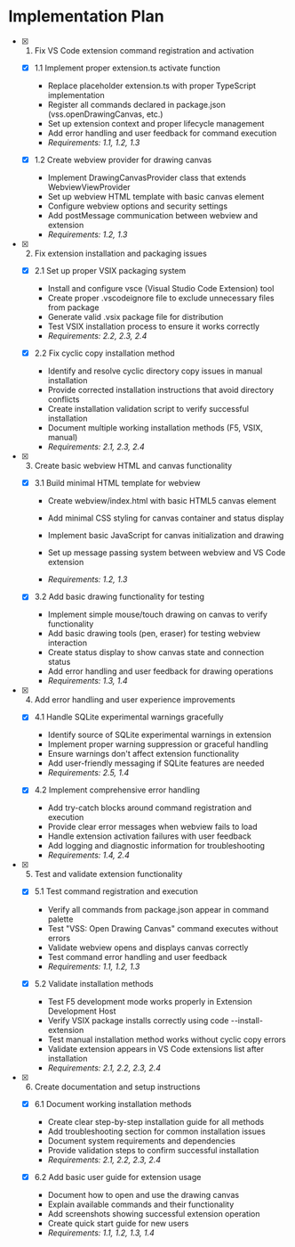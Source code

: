 # Implementation Plan

- [x] 1. Fix VS Code extension command registration and activation

  - [x] 1.1 Implement proper extension.ts activate function

    - Replace placeholder extension.ts with proper TypeScript implementation
    - Register all commands declared in package.json (vss.openDrawingCanvas, etc.)
    - Set up extension context and proper lifecycle management
    - Add error handling and user feedback for command execution
    - _Requirements: 1.1, 1.2, 1.3_

  - [x] 1.2 Create webview provider for drawing canvas

    - Implement DrawingCanvasProvider class that extends WebviewViewProvider
    - Set up webview HTML template with basic canvas element
    - Configure webview options and security settings
    - Add postMessage communication between webview and extension
    - _Requirements: 1.2, 1.3_

- [x] 2. Fix extension installation and packaging issues

  - [x] 2.1 Set up proper VSIX packaging system

    - Install and configure vsce (Visual Studio Code Extension) tool
    - Create proper .vscodeignore file to exclude unnecessary files from package
    - Generate valid .vsix package file for distribution
    - Test VSIX installation process to ensure it works correctly
    - _Requirements: 2.2, 2.3, 2.4_

  - [x] 2.2 Fix cyclic copy installation method

    - Identify and resolve cyclic directory copy issues in manual installation
    - Provide corrected installation instructions that avoid directory conflicts
    - Create installation validation script to verify successful installation
    - Document multiple working installation methods (F5, VSIX, manual)
    - _Requirements: 2.1, 2.3, 2.4_

- [x] 3. Create basic webview HTML and canvas functionality

  - [x] 3.1 Build minimal HTML template for webview

    - Create webview/index.html with basic HTML5 canvas element
    - Add minimal CSS styling for canvas container and status display
    - Implement basic JavaScript for canvas initialization and drawing
    - Set up message passing system between webview and VS Code extension

    - _Requirements: 1.2, 1.3_

  - [x] 3.2 Add basic drawing functionality for testing

    - Implement simple mouse/touch drawing on canvas to verify functionality
    - Add basic drawing tools (pen, eraser) for testing webview interaction
    - Create status display to show canvas state and connection status
    - Add error handling and user feedback for drawing operations
    - _Requirements: 1.3, 1.4_

- [x] 4. Add error handling and user experience improvements

  - [x] 4.1 Handle SQLite experimental warnings gracefully

    - Identify source of SQLite experimental warnings in extension
    - Implement proper warning suppression or graceful handling
    - Ensure warnings don't affect extension functionality
    - Add user-friendly messaging if SQLite features are needed
    - _Requirements: 2.5, 1.4_

  - [x] 4.2 Implement comprehensive error handling

    - Add try-catch blocks around command registration and execution
    - Provide clear error messages when webview fails to load
    - Handle extension activation failures with user feedback
    - Add logging and diagnostic information for troubleshooting
    - _Requirements: 1.4, 2.4_

- [x] 5. Test and validate extension functionality

  - [x] 5.1 Test command registration and execution

    - Verify all commands from package.json appear in command palette
    - Test "VSS: Open Drawing Canvas" command executes without errors
    - Validate webview opens and displays canvas correctly
    - Test command error handling and user feedback
    - _Requirements: 1.1, 1.2, 1.3_

  - [x] 5.2 Validate installation methods

    - Test F5 development mode works properly in Extension Development Host
    - Verify VSIX package installs correctly using code --install-extension
    - Test manual installation method works without cyclic copy errors
    - Validate extension appears in VS Code extensions list after installation
    - _Requirements: 2.1, 2.2, 2.3, 2.4_

- [x] 6. Create documentation and setup instructions

  - [x] 6.1 Document working installation methods

    - Create clear step-by-step installation guide for all methods
    - Add troubleshooting section for common installation issues
    - Document system requirements and dependencies
    - Provide validation steps to confirm successful installation
    - _Requirements: 2.1, 2.2, 2.3, 2.4_

  - [x] 6.2 Add basic user guide for extension usage


    - Document how to open and use the drawing canvas
    - Explain available commands and their functionality
    - Add screenshots showing successful extension operation
    - Create quick start guide for new users
    - _Requirements: 1.1, 1.2, 1.3, 1.4_
